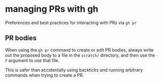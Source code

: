 # managing PRs with gh

Preferences and best practices for interacting with PRs via `gh pr`

## PR bodies

When using the `gh pr` command to create or edit PR bodies, always write out the proposed body to a file in the `scratch/` directory, and then use the `-F` argument to use that file.

This is safer than accidentally using backticks and running arbitrary commands when trying to create a PR.
